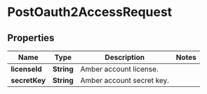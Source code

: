

# PostOauth2AccessRequest


## Properties

| Name | Type | Description | Notes |
|------------ | ------------- | ------------- | -------------|
|**licenseId** | **String** | Amber account license. |  |
|**secretKey** | **String** | Amber account secret key. |  |



